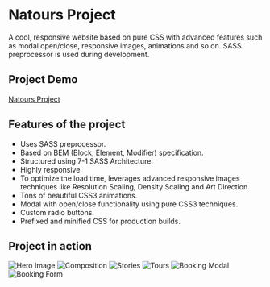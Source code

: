# Natours Project
A cool, responsive website based on pure CSS with advanced features such as modal open/close, responsive images, animations and so on. 
SASS preprocessor is used during development.

## Project Demo ##
[Natours Project](https://aman50.github.io/natours-project/)

## Features of the project ##
* Uses SASS preprocessor.
* Based on BEM (Block, Element, Modifier) specification.
* Structured using 7-1 SASS Architecture.
* Highly responsive.
* To optimize the load time, leverages advanced responsive images techniques like Resolution Scaling, Density Scaling and Art Direction.
* Tons of beautiful CSS3 animations.
* Modal with open/close functionality using pure CSS3 techniques.
* Custom radio buttons.
* Prefixed and minified CSS for production builds.

## Project in action ##

![Hero Image](https://user-images.githubusercontent.com/6976414/190921432-c51ca565-1823-4e1c-b453-27c43e91b98b.png)
![Composition](https://user-images.githubusercontent.com/6976414/190921429-d7299050-9234-44b2-b632-0906a0300b10.png)
![Stories](https://user-images.githubusercontent.com/6976414/190921419-7396a744-f0ff-4d80-97ef-3390e7efc4c0.png)
![Tours](https://user-images.githubusercontent.com/6976414/190921422-2ed99620-20f5-429a-b58b-fd8e138c8deb.png)
![Booking Modal](https://user-images.githubusercontent.com/6976414/190921803-d8297856-fd5f-4340-a30c-599629fc0e57.png)
![Booking Form](https://user-images.githubusercontent.com/6976414/190921805-b39b9d00-6144-4927-9e55-2bd6fe6eeefd.png)
